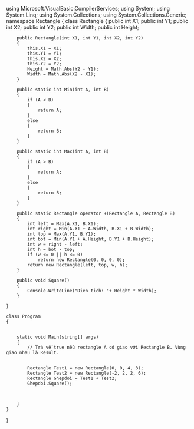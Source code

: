 using Microsoft.VisualBasic.CompilerServices;
using System;
using System.Linq;
using System.Collections;
using System.Collections.Generic;
namespace Rectangle
{
    class Rectangle
    {
        public int X1;
        public int Y1;
        public int X2;
        public int Y2;
        public int Width;
        public int Height;

        public Rectangle(int X1, int Y1, int X2, int Y2)
        {
            this.X1 = X1;
            this.Y1 = Y1;
            this.X2 = X2;
            this.Y2 = Y2;
            Height = Math.Abs(Y2 - Y1);
            Width = Math.Abs(X2 - X1);
        }

        public static int Min(int A, int B)
        {
            if (A < B)
            {
                return A;
            }
            else
            {
                return B;
            }
        }

        public static int Max(int A, int B)
        {
            if (A > B)
            {
                return A;
            }
            else
            {
                return B;
            }
        }

        public static Rectangle operator +(Rectangle A, Rectangle B)
        {
            int left = Max(A.X1, B.X1);
            int right = Min(A.X1 + A.Width, B.X1 + B.Width);
            int top = Max(A.Y1, B.Y1);
            int bot = Min(A.Y1 + A.Height, B.Y1 + B.Height);
            int w = right - left;
            int h = bot - top;
            if (w <= 0 || h <= 0)
                return new Rectangle(0, 0, 0, 0);
            return new Rectangle(left, top, w, h); 
        }

        public void Square()
        {
            Console.WriteLine("Dien tich: "+ Height * Width);
        }

    }

    class Program
    {


        static void Main(string[] args)
        {
            // Trả về true nếu rectangle A có giao với Rectangle B. Vùng giao nhau là Result.


            Rectangle Test1 = new Rectangle(0, 0, 4, 3);
            Rectangle Test2 = new Rectangle(-2, 2, 2, 6);
            Rectangle Ghepdoi = Test1 + Test2;
            Ghepdoi.Square();
   


        }
    }
}
